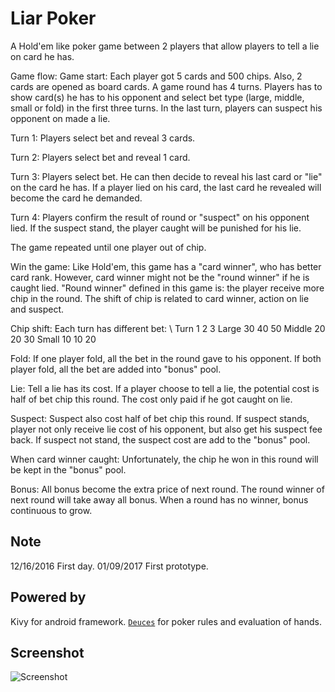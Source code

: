Liar Poker
========

A Hold'em like poker game between 2 players that allow players to tell a lie on card he has.

Game flow:
  Game start:
    Each player got 5 cards and 500 chips. Also, 2 cards are opened as board cards.
    A game round has 4 turns.
    Players has to show card(s) he has to his opponent and select bet type (large, middle, small or fold) in the first three turns.
    In the last turn, players can suspect his opponent on made a lie.

  Turn 1:
    Players select bet and reveal 3 cards.

  Turn 2:
    Players select bet and reveal 1 card.

  Turn 3:
    Players select bet. He can then decide to reveal his last card or "lie" on the card he has.
    If a player lied on his card, the last card he revealed will become the card he demanded.

  Turn 4:
    Players confirm the result of round or "suspect" on his opponent lied.
    If the suspect stand, the player  caught will be punished for his lie.

  The game repeated until one player out of chip.

Win the game:
  Like Hold'em, this game has a "card winner", who has better card rank.
  However, card winner might not be the "round winner" if he is caught lied.
  "Round winner" defined in this game is: the player receive more chip in the round.
  The shift of chip is related to card winner, action on lie and suspect.

Chip shift:
  Each turn has different bet:
     \   Turn 1   2     3
  Large    30    40    50
  Middle   20    20    30
  Small    10    10    20

  Fold:
    If one player fold, all the bet in the round gave to his opponent.
    If both player fold, all the bet are added into "bonus" pool.

  Lie:
    Tell a lie has its cost.
    If a player choose to tell a lie, the potential cost is half of bet chip this round.
    The cost only paid if he got caught on lie.

  Suspect:
    Suspect also cost half of bet chip this round.
    If suspect stands, player not only receive lie cost of his opponent, but also get his suspect fee back.
    If suspect not stand, the suspect cost are add to the "bonus" pool.

  When card winner caught:
    Unfortunately, the chip he won in this round will be kept in the "bonus" pool.

  Bonus:
    All bonus become the extra price of next round.
    The round winner of next round will take away all bonus.
    When a round has no winner, bonus continuous to grow.

## Note

12/16/2016 First day.
01/09/2017 First prototype.

## Powered by

Kivy for android framework.
[`Deuces`](https://github.com/worldveil/deuces) for poker rules and evaluation of hands.


## Screenshot

![Screenshot](/screenshot/screenshot_v0.1.1.png)
